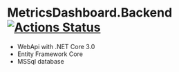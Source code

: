 # MetricsDashboard.Backend [![Actions Status](https://github.com/Carq/MetricsDashboard.Backend/workflows/.NET%20Core/badge.svg)](https://github.com/Carq/MetricsDashboard/actions)

* WebApi with .NET Core 3.0
* Entity Framework Core 
* MSSql database
